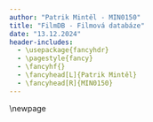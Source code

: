 ```yaml
---
author: "Patrik Mintěl - MIN0150"
title: "FilmDB - Filmová databáze"
date: "13.12.2024"
header-includes:
  - \usepackage{fancyhdr}
  - \pagestyle{fancy}
  - \fancyhf{}
  - \fancyhead[L]{Patrik Mintěl}
  - \fancyhead[R]{MIN0150}
---
```


\newpage
